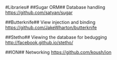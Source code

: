 #Libraries#
##Sugar ORM##
Database handling
https://github.com/satyan/sugar

##Butterknife##
View injection and binding
https://github.com/JakeWharton/butterknife

##Stetho##
Viewing the database for bedugging
http://facebook.github.io/stetho/

##ION##
Networking
https://github.com/koush/ion